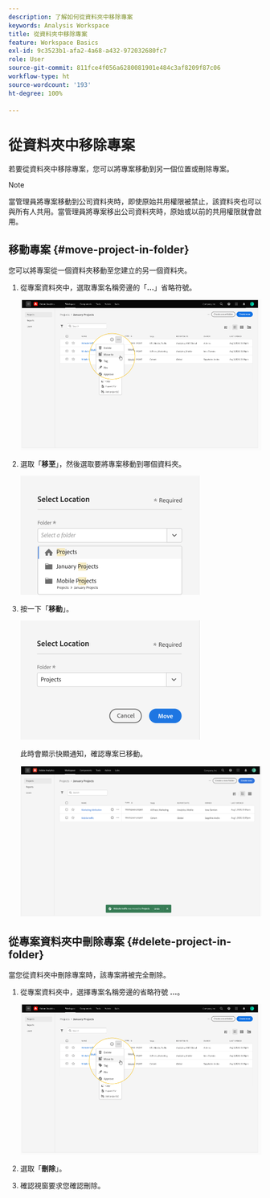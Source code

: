 ```yaml
---
description: 了解如何從資料夾中移除專案
keywords: Analysis Workspace
title: 從資料夾中移除專案
feature: Workspace Basics
exl-id: 9c3523b1-afa2-4a68-a432-972032680fc7
role: User
source-git-commit: 811fce4f056a6280081901e484c3af8209f87c06
workflow-type: ht
source-wordcount: '193'
ht-degree: 100%

---
```


# 從資料夾中移除專案

若要從資料夾中移除專案，您可以將專案移動到另一個位置或刪除專案。

>[!NOTE]
>
>當管理員將專案移動到公司資料夾時，即使原始共用權限被禁止，該資料夾也可以與所有人共用。當管理員將專案移出公司資料夾時，原始或以前的共用權限就會啟用。

## 移動專案 {#move-project-in-folder}

您可以將專案從一個資料夾移動至您建立的另一個資料夾。

1. 從專案資料夾中，選取專案名稱旁邊的「**...**」省略符號。

   ![省略符號選項。](/help/analysis-workspace/build-workspace-project/assets/move1.png)

1. 選取「**移至**」，然後選取要將專案移動到哪個資料夾。

   ![「選取位置」視窗。](/help/analysis-workspace/build-workspace-project/assets/move-select-location.png)

1. 按一下「**移動**」。

   ![按一下「移動」。](/help/analysis-workspace/build-workspace-project/assets/move-click-move.png)

   此時會顯示快顯通知，確認專案已移動。

   ![移動確認快顯通知。](/help/analysis-workspace/build-workspace-project/assets/move-project-moved.png)

## 從專案資料夾中刪除專案 {#delete-project-in-folder}

當您從資料夾中刪除專案時，該專案將被完全刪除。

1. 從專案資料夾中，選擇專案名稱旁邊的省略符號 **...**。

   ![省略符號選項。](/help/analysis-workspace/build-workspace-project/assets/move1.png)

1. 選取「**刪除**」。

1. 確認視窗要求您確認刪除。

